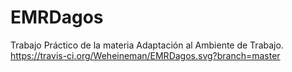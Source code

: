# EMRDagos
Trabajo Práctico de la materia Adaptación al Ambiente de Trabajo.
https://travis-ci.org/Weheineman/EMRDagos.svg?branch=master
